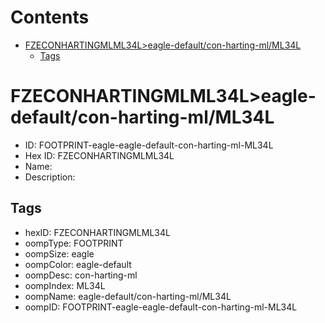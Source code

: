 



Contents
========

* [FZECONHARTINGMLML34L>eagle-default/con-harting-ml/ML34L](#fzeconhartingmlml34leagle-defaultcon-harting-mlml34l)
	* [Tags](#tags)

# FZECONHARTINGMLML34L>eagle-default/con-harting-ml/ML34L

- ID: FOOTPRINT-eagle-eagle-default-con-harting-ml-ML34L
- Hex ID: FZECONHARTINGMLML34L
- Name: 
- Description: 

## Tags

- hexID: FZECONHARTINGMLML34L
- oompType: FOOTPRINT
- oompSize: eagle
- oompColor: eagle-default
- oompDesc: con-harting-ml
- oompIndex: ML34L
- oompName: eagle-default/con-harting-ml/ML34L
- oompID: FOOTPRINT-eagle-eagle-default-con-harting-ml-ML34L
